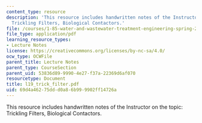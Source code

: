 ```yaml
---
content_type: resource
description: 'This resource includes handwritten notes of the Instructor on the topic:
  Trickling Filters, Biological Contactors.'
file: /courses/1-85-water-and-wastewater-treatment-engineering-spring-2006/69d4a46275ddd0a86b999902ff14726a_l19_trick_filter.pdf
file_type: application/pdf
learning_resource_types:
- Lecture Notes
license: https://creativecommons.org/licenses/by-nc-sa/4.0/
ocw_type: OCWFile
parent_title: Lecture Notes
parent_type: CourseSection
parent_uid: 53836d89-9990-4e27-f37a-22369d6af070
resourcetype: Document
title: l19_trick_filter.pdf
uid: 69d4a462-75dd-d0a8-6b99-9902ff14726a
---
```

This resource includes handwritten notes of the Instructor on the topic: Trickling Filters, Biological Contactors.